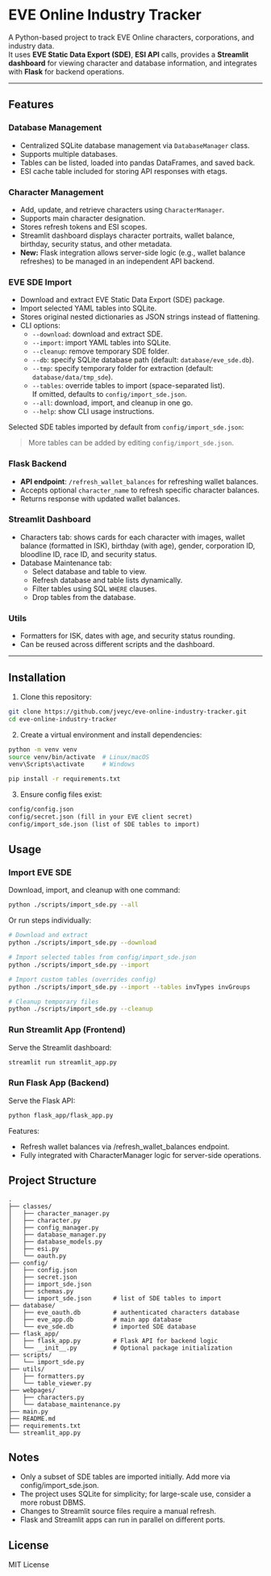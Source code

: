 # EVE Online Industry Tracker

A Python-based project to track EVE Online characters, corporations, and industry data.  
It uses **EVE Static Data Export (SDE)**, **ESI API** calls, provides a **Streamlit dashboard** for viewing character and database information, and integrates with **Flask** for backend operations.

---

## Features

### Database Management
- Centralized SQLite database management via `DatabaseManager` class.
- Supports multiple databases.
- Tables can be listed, loaded into pandas DataFrames, and saved back.
- ESI cache table included for storing API responses with etags.

### Character Management
- Add, update, and retrieve characters using `CharacterManager`.
- Supports main character designation.
- Stores refresh tokens and ESI scopes.
- Streamlit dashboard displays character portraits, wallet balance, birthday, security status, and other metadata.
- **New:** Flask integration allows server-side logic (e.g., wallet balance refreshes) to be managed in an independent API backend.

### EVE SDE Import
- Download and extract EVE Static Data Export (SDE) package.
- Import selected YAML tables into SQLite.
- Stores original nested dictionaries as JSON strings instead of flattening.
- CLI options:
  - `--download`: download and extract SDE.
  - `--import`: import YAML tables into SQLite.
  - `--cleanup`: remove temporary SDE folder.
  - `--db`: specify SQLite database path (default: `database/eve_sde.db`).
  - `--tmp`: specify temporary folder for extraction (default: `database/data/tmp_sde`).
  - `--tables`: override tables to import (space-separated list).  
    If omitted, defaults to `config/import_sde.json`.
  - `--all`: download, import, and cleanup in one go.
  - `--help`: show CLI usage instructions.

Selected SDE tables imported by default from `config/import_sde.json`:
> More tables can be added by editing `config/import_sde.json`.

### Flask Backend
- **API endpoint**: `/refresh_wallet_balances` for refreshing wallet balances.
- Accepts optional `character_name` to refresh specific character balances.
- Returns response with updated wallet balances.

### Streamlit Dashboard
- Characters tab: shows cards for each character with images, wallet balance (formatted in ISK), birthday (with age), gender, corporation ID, bloodline ID, race ID, and security status.
- Database Maintenance tab:
  - Select database and table to view.
  - Refresh database and table lists dynamically.
  - Filter tables using SQL `WHERE` clauses.
  - Drop tables from the database.

### Utils
- Formatters for ISK, dates with age, and security status rounding.
- Can be reused across different scripts and the dashboard.

---

## Installation

1. Clone this repository:

```bash
git clone https://github.com/jveyc/eve-online-industry-tracker.git
cd eve-online-industry-tracker
```

2. Create a virtual environment and install dependencies:

```bash
python -m venv venv
source venv/bin/activate  # Linux/macOS
venv\Scripts\activate     # Windows

pip install -r requirements.txt
```

3. Ensure config files exist:

```txt
config/config.json
config/secret.json (fill in your EVE client secret)
config/import_sde.json (list of SDE tables to import)
```

## Usage

### Import EVE SDE

Download, import, and cleanup with one command:

```bash
python ./scripts/import_sde.py --all
```

Or run steps individually:

```bash
# Download and extract
python ./scripts/import_sde.py --download

# Import selected tables from config/import_sde.json
python ./scripts/import_sde.py --import

# Import custom tables (overrides config)
python ./scripts/import_sde.py --import --tables invTypes invGroups

# Cleanup temporary files
python ./scripts/import_sde.py --cleanup
```

### Run Streamlit App (Frontend)

Serve the Streamlit dashboard:

```bash
streamlit run streamlit_app.py
```

### Run Flask App (Backend)

Serve the Flask API:

```bash
python flask_app/flask_app.py
```

Features:

* Refresh wallet balances via /refresh_wallet_balances endpoint.
* Fully integrated with CharacterManager logic for server-side operations.

## Project Structure

```plaintext
.
├── classes/
│   ├── character_manager.py
│   ├── character.py
│   ├── config_manager.py
│   ├── database_manager.py
│   ├── database_models.py
│   ├── esi.py
│   └── oauth.py
├── config/
│   ├── config.json
│   ├── secret.json
│   ├── import_sde.json
│   ├── schemas.py
│   └── import_sde.json      # list of SDE tables to import
├── database/
│   ├── eve_oauth.db         # authenticated characters database
│   ├── eve_app.db           # main app database
│   └── eve_sde.db           # imported SDE database
├── flask_app/
│   ├── flask_app.py         # Flask API for backend logic
│   └── __init__.py          # Optional package initialization
├── scripts/
│   └── import_sde.py
├── utils/
│   ├── formatters.py
│   └── table_viewer.py
├── webpages/
│   ├── characters.py
│   └── database_maintenance.py
├── main.py
├── README.md
├── requirements.txt
└── streamlit_app.py
```

## Notes

* Only a subset of SDE tables are imported initially. Add more via config/import_sde.json.
* The project uses SQLite for simplicity; for large-scale use, consider a more robust DBMS.
* Changes to Streamlit source files require a manual refresh.
* Flask and Streamlit apps can run in parallel on different ports.

## License

MIT License
